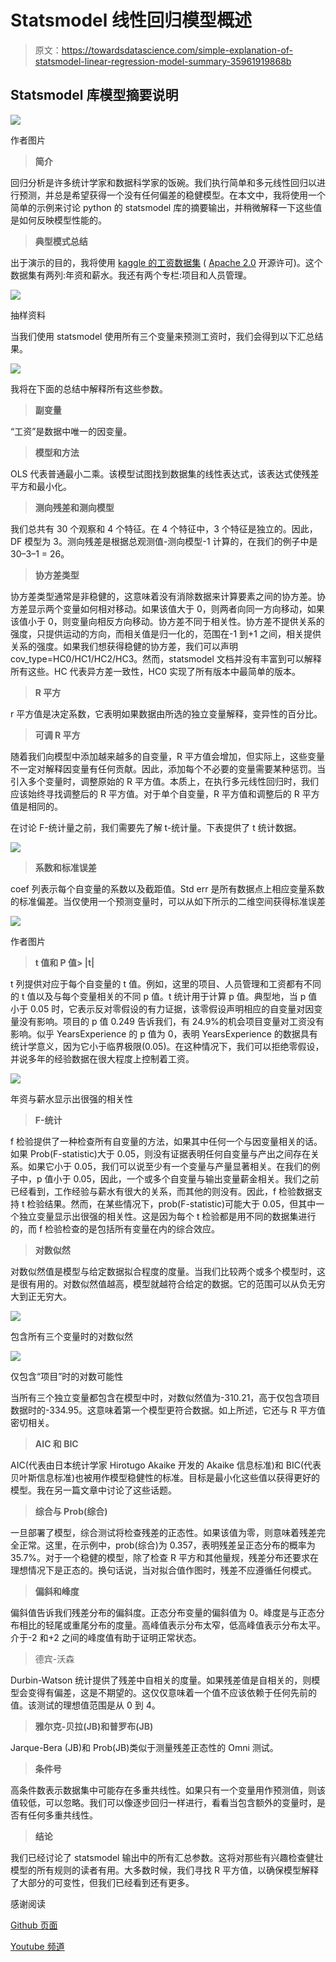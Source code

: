 # Statsmodel 线性回归模型概述

> 原文：<https://towardsdatascience.com/simple-explanation-of-statsmodel-linear-regression-model-summary-35961919868b>

## Statsmodel 库模型摘要说明

![](img/fe10d934917ab1ffc0bdebb01efe2ee5.png)

作者图片

> **简介**

回归分析是许多统计学家和数据科学家的饭碗。我们执行简单和多元线性回归以进行预测，并总是希望获得一个没有任何偏差的稳健模型。在本文中，我将使用一个简单的示例来讨论 python 的 statsmodel 库的摘要输出，并稍微解释一下这些值是如何反映模型性能的。

> **典型模式总结**

出于演示的目的，我将使用 [kaggle 的工资数据集](https://www.kaggle.com/datasets/rohankayan/years-of-experience-and-salary-dataset/code) ( [Apache 2.0](http://www.apache.org/licenses/LICENSE-2.0) 开源许可)。这个数据集有两列:年资和薪水。我还有两个专栏:项目和人员管理。

![](img/9e8c0a1b7f11425c0b0a023bb6514702.png)

抽样资料

当我们使用 statsmodel 使用所有三个变量来预测工资时，我们会得到以下汇总结果。

![](img/eeeced9c9fa232edab7ca68b22ccc945.png)

我将在下面的总结中解释所有这些参数。

> **副变量**

“工资”是数据中唯一的因变量。

> **模型和方法**

OLS 代表普通最小二乘。该模型试图找到数据集的线性表达式，该表达式使残差平方和最小化。

> **测向残差和测向模型**

我们总共有 30 个观察和 4 个特征。在 4 个特征中，3 个特征是独立的。因此，DF 模型为 3。测向残差是根据总观测值-测向模型-1 计算的，在我们的例子中是 30–3–1 = 26。

> **协方差类型**

协方差类型通常是非稳健的，这意味着没有消除数据来计算要素之间的协方差。协方差显示两个变量如何相对移动。如果该值大于 0，则两者向同一方向移动，如果该值小于 0，则变量向相反方向移动。协方差不同于相关性。协方差不提供关系的强度，只提供运动的方向，而相关值是归一化的，范围在-1 到+1 之间，相关提供关系的强度。如果我们想获得稳健的协方差，我们可以声明 cov_type=HC0/HC1/HC2/HC3。然而，statsmodel 文档并没有丰富到可以解释所有这些。HC 代表异方差一致性，HC0 实现了所有版本中最简单的版本。

> **R 平方**

r 平方值是决定系数，它表明如果数据由所选的独立变量解释，变异性的百分比。

> **可调 R 平方**

随着我们向模型中添加越来越多的自变量，R 平方值会增加，但实际上，这些变量不一定对解释因变量有任何贡献。因此，添加每个不必要的变量需要某种惩罚。当引入多个变量时，调整原始的 R 平方值。本质上，在执行多元线性回归时，我们应该始终寻找调整后的 R 平方值。对于单个自变量，R 平方值和调整后的 R 平方值是相同的。

在讨论 F-统计量之前，我们需要先了解 t-统计量。下表提供了 t 统计数据。

![](img/23f40cfaac2d0d01b83ed34b9b003895.png)

> **系数和标准误差**

coef 列表示每个自变量的系数以及截距值。Std err 是所有数据点上相应变量系数的标准偏差。当仅使用一个预测变量时，可以从如下所示的二维空间获得标准误差

![](img/7c8779efbd28176cbf661c299d2d857b.png)

作者图片

> **t 值和 P 值> |t|**

t 列提供对应于每个自变量的 t 值。例如，这里的项目、人员管理和工资都有不同的 t 值以及与每个变量相关的不同 p 值。t 统计用于计算 p 值。典型地，当 p 值小于 0.05 时，它表示反对零假设的有力证据，该零假设声明相应的自变量对因变量没有影响。项目的 p 值 0.249 告诉我们，有 24.9%的机会项目变量对工资没有影响。似乎 YearsExperience 的 p 值为 0，表明 YearsExperience 的数据具有统计学意义，因为它小于临界极限(0.05)。在这种情况下，我们可以拒绝零假设，并说多年的经验数据在很大程度上控制着工资。

![](img/f8ce96fe8bdb39208a3c2887b75a63ee.png)

年资与薪水显示出很强的相关性

> **F-统计**

f 检验提供了一种检查所有自变量的方法，如果其中任何一个与因变量相关的话。如果 Prob(F-statistic)大于 0.05，则没有证据表明任何自变量与产出之间存在关系。如果它小于 0.05，我们可以说至少有一个变量与产量显著相关。在我们的例子中，p 值小于 0.05，因此，一个或多个自变量与输出变量薪金相关。我们之前已经看到，工作经验与薪水有很大的关系，而其他的则没有。因此，f 检验数据支持 t 检验结果。然而，在某些情况下，prob(F-statistic)可能大于 0.05，但其中一个独立变量显示出很强的相关性。这是因为每个 t 检验都是用不同的数据集进行的，而 f 检验检查的是包括所有变量在内的综合效应。

> **对数似然**

对数似然值是模型与给定数据拟合程度的度量。当我们比较两个或多个模型时，这是很有用的。对数似然值越高，模型就越符合给定的数据。它的范围可以从负无穷大到正无穷大。

![](img/f11a99a1b3b552188c0a3024722912bc.png)

包含所有三个变量时的对数似然

![](img/cdcaad00cef37ddbdcd5bd268adc546a.png)

仅包含“项目”时的对数可能性

当所有三个独立变量都包含在模型中时，对数似然值为-310.21，高于仅包含项目数据时的-334.95。这意味着第一个模型更符合数据。如上所述，它还与 R 平方值密切相关。

> **AIC 和 BIC**

AIC(代表由日本统计学家 Hirotugo Akaike 开发的 Akaike 信息标准)和 BIC(代表贝叶斯信息标准)也被用作模型稳健性的标准。目标是最小化这些值以获得更好的模型。我在另一篇文章中讨论了这些话题。

[](/simple-stepwise-and-weighted-regression-model-53a31d9e4746)  

> **综合与 Prob(综合)**

一旦部署了模型，综合测试将检查残差的正态性。如果该值为零，则意味着残差完全正常。这里，在示例中，prob(综合)为 0.357，表明残差呈正态分布的概率为 35.7%。对于一个稳健的模型，除了检查 R 平方和其他量规，残差分布还要求在理想情况下是正态的。换句话说，当对拟合值作图时，残差不应遵循任何模式。

> **偏斜和峰度**

偏斜值告诉我们残差分布的偏斜度。正态分布变量的偏斜值为 0。峰度是与正态分布相比的轻尾或重尾分布的度量。高峰值表示分布太窄，低高峰值表示分布太平。介于-2 和+2 之间的峰度值有助于证明正常状态。

> 德宾-沃森

Durbin-Watson 统计提供了残差中自相关的度量。如果残差值是自相关的，则模型会变得有偏差，这是不期望的。这仅仅意味着一个值不应该依赖于任何先前的值。该测试的理想值范围是从 0 到 4。

> **雅尔克-贝拉(JB)和普罗布(JB)**

Jarque-Bera (JB)和 Prob(JB)类似于测量残差正态性的 Omni 测试。

> **条件号**

高条件数表示数据集中可能存在多重共线性。如果只有一个变量用作预测值，则该值较低，可以忽略。我们可以像逐步回归一样进行，看看当包含额外的变量时，是否有任何多重共线性。

> **结论**

我们已经讨论了 statsmodel 输出中的所有汇总参数。这将对那些有兴趣检查健壮模型的所有规则的读者有用。大多数时候，我们寻找 R 平方值，以确保模型解释了大部分的可变性，但我们已经看到还有更多。

感谢阅读

[Github 页面](https://mdsohelmahmood.github.io/data-science/2022/04/21/Simple-Explanation-of-Statsmodels-Summary.html)

[Youtube 频道](https://www.youtube.com/watch?v=9RzmWGtIdwY)

[](https://mdsohel-mahmood.medium.com/membership) 